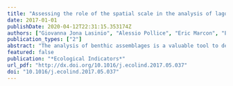 ```yaml
---
title: "Assessing the role of the spatial scale in the analysis of lagoon biodiversity . A case-study on the macrobenthic fauna of the Po River Delta"
date: 2017-01-01
publishDate: 2020-04-12T22:31:15.353174Z
authors: ["Giovanna Jona Lasinio", "Alessio Pollice", "Eric Marcon", "Elisa Anna Fano"]
publication_types: ["2"]
abstract: "The analysis of benthic assemblages is a valuable tool to describe the ecological status of transitional water ecosystems, but species are extremely sensitive and respond to both microhabitat and seasonal differences. The identification of changes in the composition of the macrobenthic community in specific microhabitats can then be used as an “early warning” for environmental changes which may affect the economic and ecological importance of lagoons, through their provision of Ecosystem Services. From a conservational point of view, the appropriate definition of the spatial aggregation level of microhabitats or local communities is of crucial importance. The main objective of this work is to assess the role of the spatial scale in the analysis of lagoon biodiversity. First, we analyze the variation in the sample coverage for alternative aggregations of the monitoring stations in three lagoons of the Po River Delta. Then, we analyze the variation of a class of entropy indices by mixed effects models, properly accounting for the fixed effects of biotic and abiotic factors and random effects ruled by nested sources of variability corresponding to alternative definitions of local communities. Finally, we address biodiversity partitioning by a generalized diversity measure, namely the Tsallis entropy, and for alternative definitions of the local communities. The main results obtained by the proposed statistical protocol are presented, discussed and framed in the ecological context."
featured: false
publication: "*Ecological Indicators*"
url_pdf: "http://dx.doi.org/10.1016/j.ecolind.2017.05.037"
doi: "10.1016/j.ecolind.2017.05.037"
---
```


